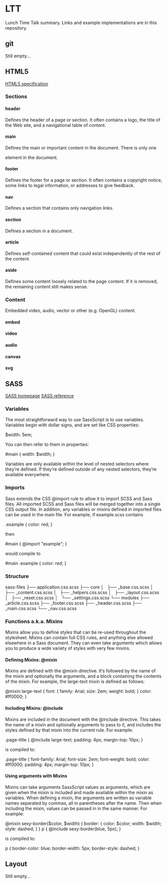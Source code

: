 # LTT
Lunch Time Talk summary. Links and example implementations are in this repository.

## git
Still empty...

## HTML5
[HTML5 specification](http://www.w3.org/html/wg/drafts/html/master/)
### Sections
#### header
Defines the header of a page or section. It often contains a logo, the title of the Web site, and a navigational table of content.
#### main
Defines the main or important content in the document. There is only one <main> element in the document.
#### footer
Defines the footer for a page or section. It often contains a copyright notice, some links to legal information, or addresses to give feedback.
#### nav
Defines a section that contains only navigation links.
#### section
Defines a section in a document.
#### article
Defines self-contained content that could exist independently of the rest of the content.
#### aside
Defines some content loosely related to the page content. If it is removed, the remaining content still makes sense.
### Content
Embedded video, audio, vector or other (e.g. OpenGL) content.
#### embed
#### video
#### audio
#### canvas
#### svg

## SASS
[SASS homepage](http://sass-lang.com/)
[SASS reference](http://sass-lang.com/documentation/file.SASS_REFERENCE.html)
### Variables
The most straightforward way to use SassScript is to use variables. Variables begin with dollar signs, and are set like CSS properties:

  $width: 5em;

You can then refer to them in properties:

  #main {
    width: $width;
  }

Variables are only available within the level of nested selectors where they’re defined. If they’re defined outside of any nested selectors, they’re available everywhere.
### Imports
Sass extends the CSS @import rule to allow it to import SCSS and Sass files. All imported SCSS and Sass files will be merged together into a single CSS output file. In addition, any variables or mixins defined in imported files can be used in the main file.
For example, if example.scss contains

  .example {
    color: red;
  }

then

  #main {
    @import "example";
  }

would compile to

  #main .example {
    color: red;
  }

### Structure

  sass-files
  ├── application.css.scss
  ├── core
  │   ├── _base.css.scss
  │   ├── _content.css.scss
  │   ├── _helpers.css.scss
  │   ├── _layout.css.scss
  │   ├── _reset.css.scss
  │   └── _settings.css.scss
  └── modules
      ├── _article.css.scss
      ├── _footer.css.scss
      ├── _header.css.scss
      ├── _main.css.scss
      └── _nav.css.scss

### Functions a.k.a. Mixins
Mixins allow you to define styles that can be re-used throughout the stylesheet. Mixins can contain full CSS rules, and anything else allowed elsewhere in a Sass document. They can even take arguments which allows you to produce a wide variety of styles with very few mixins.
#### Defining Mixins: @mixin
Mixins are defined with the @mixin directive. It’s followed by the name of the mixin and optionally the arguments, and a block containing the contents of the mixin. For example, the large-text mixin is defined as follows:

  @mixin large-text {
    font: {
      family: Arial;
      size: 2em;
      weight: bold;
    }
    color: #ff0000;
  }

#### Including Mixins: @include
Mixins are included in the document with the @include directive. This takes the name of a mixin and optionally arguments to pass to it, and includes the styles defined by that mixin into the current rule. For example:

  .page-title {
    @include large-text;
    padding: 4px;
    margin-top: 10px;
  }

is compiled to:

  .page-title {
    font-family: Arial;
    font-size: 2em;
    font-weight: bold;
    color: #ff0000;
    padding: 4px;
    margin-top: 10px; }

#### Using arguments with Mixins
Mixins can take arguments SassScript values as arguments, which are given when the mixin is included and made available within the mixin as variables.
When defining a mixin, the arguments are written as variable names separated by commas, all in parentheses after the name. Then when including the mixin, values can be passed in in the same manner. For example:

  @mixin sexy-border($color, $width) {
    border: {
      color: $color;
      width: $width;
      style: dashed;
    }
  }
  p { @include sexy-border(blue, 5px); }

is compiled to:

  p {
    border-color: blue;
    border-width: 5px;
    border-style: dashed; }

## Layout
Still empty...
